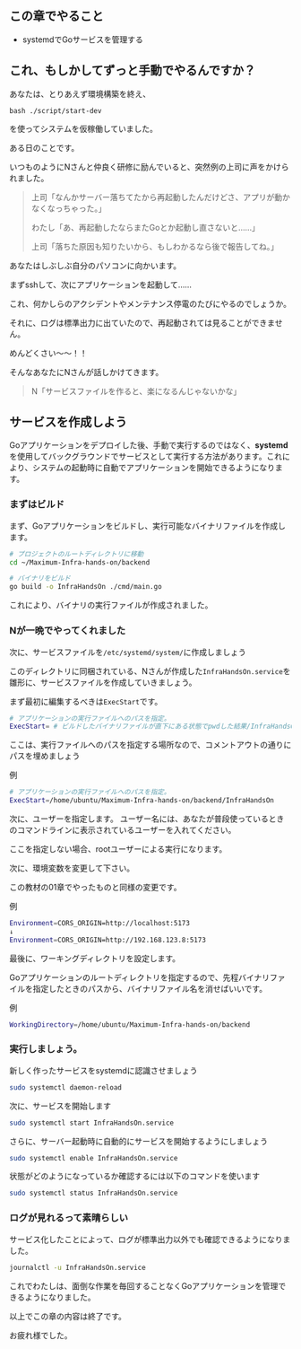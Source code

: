 ## この章でやること
- systemdでGoサービスを管理する

## これ、もしかしてずっと手動でやるんですか？
あなたは、とりあえず環境構築を終え、
```
bash ./script/start-dev
```
を使ってシステムを仮稼働していました。

ある日のことです。

いつものようにNさんと仲良く研修に励んでいると、突然例の上司に声をかけられました。

> 上司「なんかサーバー落ちてたから再起動したんだけどさ、アプリが動かなくなっちゃった。」
> 
> わたし「あ、再起動したならまたGoとか起動し直さないと……」
> 
> 上司「落ちた原因も知りたいから、もしわかるなら後で報告してね。」

あなたはしぶしぶ自分のパソコンに向かいます。

まずsshして、次にアプリケーションを起動して……

これ、何かしらのアクシデントやメンテナンス停電のたびにやるのでしょうか。

それに、ログは標準出力に出ていたので、再起動されては見ることができません。

めんどくさい〜〜！！

そんなあなたにNさんが話しかけてきます。
> N「サービスファイルを作ると、楽になるんじゃないかな」

## サービスを作成しよう
Goアプリケーションをデプロイした後、手動で実行するのではなく、**systemd**を使用してバックグラウンドでサービスとして実行する方法があります。これにより、システムの起動時に自動でアプリケーションを開始できるようになります。

### まずはビルド
まず、Goアプリケーションをビルドし、実行可能なバイナリファイルを作成します。

```bash
# プロジェクトのルートディレクトリに移動
cd ~/Maximum-Infra-hands-on/backend

# バイナリをビルド
go build -o InfraHandsOn ./cmd/main.go
```
これにより、バイナリの実行ファイルが作成されました。

### Nが一晩でやってくれました

次に、サービスファイルを`/etc/systemd/system/`に作成しましょう

このディレクトリに同梱されている、Nさんが作成した`InfraHandsOn.service`を雛形に、サービスファイルを作成していきましょう。

まず最初に編集するべきは`ExecStart`です。
```bash
# アプリケーションの実行ファイルへのパスを指定。
ExecStart= # ビルドしたバイナリファイルが直下にある状態でpwdした結果/InfraHandsOn
```
ここは、実行ファイルへのパスを指定する場所なので、コメントアウトの通りにパスを埋めましょう

例
```bash
# アプリケーションの実行ファイルへのパスを指定。
ExecStart=/home/ubuntu/Maximum-Infra-hands-on/backend/InfraHandsOn
```
次に、ユーザーを指定します。
ユーザー名には、あなたが普段使っているときのコマンドラインに表示されているユーザーを入れてください。

ここを指定しない場合、rootユーザーによる実行になります。

次に、環境変数を変更して下さい。

この教材の01章でやったものと同様の変更です。

例
```bash
Environment=CORS_ORIGIN=http://localhost:5173
↓
Environment=CORS_ORIGIN=http://192.168.123.8:5173
```

最後に、ワーキングディレクトリを設定します。

Goアプリケーションのルートディレクトリを指定するので、先程バイナリファイルを指定したときのパスから、バイナリファイル名を消せばいいです。

例
```bash
WorkingDirectory=/home/ubuntu/Maximum-Infra-hands-on/backend
```

### 実行しましょう。
新しく作ったサービスをsystemdに認識させましょう
```bash
sudo systemctl daemon-reload
```

次に、サービスを開始します
```bash
sudo systemctl start InfraHandsOn.service
```

さらに、サーバー起動時に自動的にサービスを開始するようにしましょう
```bash
sudo systemctl enable InfraHandsOn.service
```

状態がどのようになっているか確認するには以下のコマンドを使います
```bash
sudo systemctl status InfraHandsOn.service
```

### ログが見れるって素晴らしい
サービス化したことによって、ログが標準出力以外でも確認できるようになりました。

```bash
journalctl -u InfraHandsOn.service
```

これでわたしは、面倒な作業を毎回することなくGoアプリケーションを管理できるようになりました。

以上でこの章の内容は終了です。

お疲れ様でした。